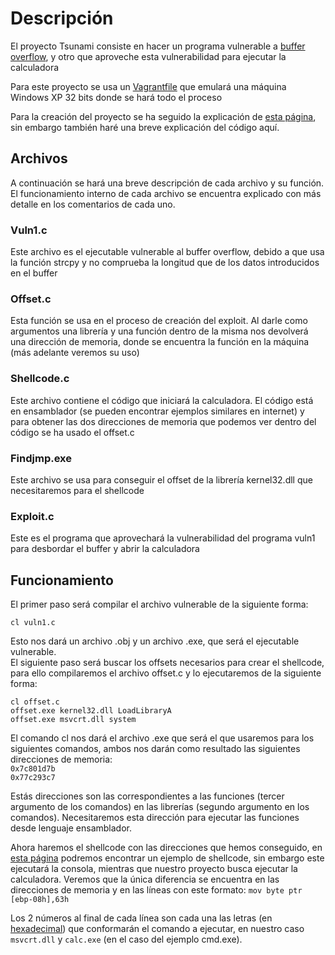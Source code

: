 <h1>Descripción</h1>
<p>El proyecto Tsunami consiste en hacer un programa vulnerable a <a href="https://es.wikipedia.org/wiki/Desbordamiento_de_b%C3%BAfer">buffer overflow</a>, y otro que aproveche esta vulnerabilidad para ejecutar la calculadora</p>
<p>Para este proyecto se usa un <a href="https://javiermartinalonso.github.io/devops/devops/vagrant/2018/02/09/vagrant-vagrantfile.html">Vagrantfile</a> que emulará una máquina Windows XP 32 bits donde se hará todo el proceso</p>
Para la creación del proyecto se ha seguido la explicación de <a href="https://wiki.elhacker.net/bugs-y-exploits/overflows-y-shellcodes/exploits-y-stack-overflows-en-windows">esta página</a>, sin embargo también haré una breve explicación del código aquí.
<h2>Archivos</h2>
<p>A continuación se hará una breve descripción de cada archivo y su función. El funcionamiento interno de cada archivo se encuentra explicado con más detalle en los comentarios de cada uno.</p>
<h3>Vuln1.c</h3>
<p>Este archivo es el ejecutable vulnerable al buffer overflow, debido a que usa la función strcpy y no comprueba la longitud que de los datos introducidos en el buffer</p>
<h3>Offset.c</h3>
<p>Esta función se usa en el proceso de creación del exploit. Al darle como argumentos una librería y una función dentro de la misma nos devolverá una dirección de memoria, donde se encuentra la función en la máquina (más adelante veremos su uso)</p>
<h3>Shellcode.c</h3>
<p>Este archivo contiene el código que iniciará la calculadora. El código está en ensamblador (se pueden encontrar ejemplos similares en internet) y para obtener las dos direcciones de memoria que podemos ver dentro del código se ha usado el offset.c</p>
<h3>Findjmp.exe</h3>
<p>Este archivo se usa para conseguir el offset de la librería kernel32.dll que necesitaremos para el shellcode</p>
<h3>Exploit.c</h3>
<p>Este es el programa que aprovechará la vulnerabilidad del programa vuln1 para desbordar el buffer y abrir la calculadora</p>

<h2>Funcionamiento</h2>
<p>El primer paso será compilar el archivo vulnerable de la siguiente forma:</p>

```
cl vuln1.c
```

Esto nos dará un archivo .obj y un archivo .exe, que será el ejecutable vulnerable.<br>
El siguiente paso será buscar los offsets necesarios para crear el shellcode, para ello compilaremos el archivo offset.c y lo ejecutaremos de la siguiente forma:

```
cl offset.c
offset.exe kernel32.dll LoadLibraryA 
offset.exe msvcrt.dll system
```

El comando cl nos dará el archivo .exe que será el que usaremos para los siguientes comandos, ambos nos darán como resultado las siguientes direcciones de memoria:<br>
`0x7c801d7b`<br>
`0x77c293c7`<br>

Estás direcciones son las correspondientes a las funciones (tercer argumento de los comandos) en las librerías (segundo argumento en los comandos). Necesitaremos esta dirección para ejecutar las funciones desde lenguaje ensamblador.

Ahora haremos el shellcode con las direcciones que hemos conseguido, en <a href="https://wiki.elhacker.net/bugs-y-exploits/overflows-y-shellcodes/exploits-y-stack-overflows-en-windows">esta página</a> podremos encontrar un ejemplo de shellcode, sin embargo este ejecutará la consola, mientras que nuestro proyecto busca ejecutar la calculadora.
Veremos que la única diferencia se encuentra en las direcciones de memoria y en las líneas con este formato: `mov byte ptr [ebp-08h],63h`

Los 2 números al final de cada línea son cada una las letras (en <a href="https://ascii.cl/es/">hexadecimal</a>) que conformarán el comando a ejecutar, en nuestro caso  `msvcrt.dll` y `calc.exe` (en el caso del ejemplo cmd.exe).
